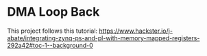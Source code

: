 # DMA Loop Back

This project follows this tutorial:
<https://www.hackster.io/j-abate/integrating-zynq-ps-and-pl-with-memory-mapped-registers-292a42#toc-1--background-0>

